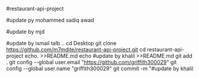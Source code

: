 #restaurant-api-project  
 
#update py mohammed sadiq awad 
 
#update by mjd 
 
#update by ismail talb 
..
 cd Desktop
 git clone https://github.com/m7mdite/restaurant-api-project.git
 cd restaurant-api-project
 echo. >>README.md
 echo #update by khalil >>README.md
 git add .
 git config --global user.email "https://github.com/griffith300029"
  git config --global user.name "griffith300029"
  git commit -m "#update by khalil
